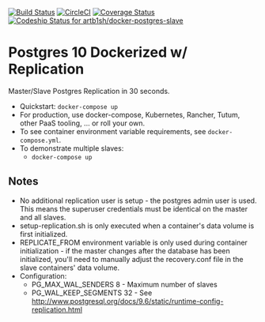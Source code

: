 [![Build Status](https://travis-ci.org/artb1sh/docker-postgres-slave.svg?branch=master)](https://travis-ci.org/artb1sh/docker-postgres-slave)
[![CircleCI](https://circleci.com/gh/artb1sh/docker-postgres-slave.svg?style=svg)](https://circleci.com/gh/artb1sh/docker-postgres-slave)
[![Coverage Status](https://coveralls.io/repos/github/artb1sh/docker-postgres-slave/badge.svg)](https://coveralls.io/github/artb1sh/docker-postgres-slave)
[ ![Codeship Status for artb1sh/docker-postgres-slave](https://app.codeship.com/projects/62dd49a0-8371-0136-38d0-5ef591fd64b5/status?branch=master)](https://app.codeship.com/projects/302105)

# Postgres 10 Dockerized w/ Replication

Master/Slave Postgres Replication in 30 seconds.

  * Quickstart: `docker-compose up`
  * For production, use docker-compose, Kubernetes, Rancher, Tutum, other PaaS tooling, ... or roll your own.
  * To see container environment variable requirements, see `docker-compose.yml`.
  * To demonstrate multiple slaves:
    * `docker-compose up`

## Notes

   * No additional replication user is setup - the postgres admin user is used. This means the superuser credentials must be identical on the master and all slaves.
   * setup-replication.sh is only executed when a container's data volume is first initialized.
   * REPLICATE_FROM environment variable is only used during container initialization - if the master changes after the database has been initialized, you'll need to manually adjust the recovery.conf file in the slave containers' data volume.
   * Configuration:
     * PG_MAX_WAL_SENDERS 8 - Maximum number of slaves
     * PG_WAL_KEEP_SEGMENTS 32 - See http://www.postgresql.org/docs/9.6/static/runtime-config-replication.html
